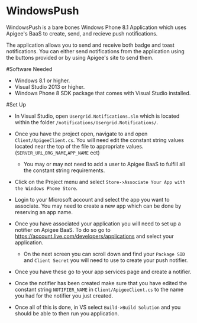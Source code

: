 # WindowsPush

WindowsPush is a bare bones Windows Phone 8.1 Application which uses Apigee's BaaS to create, send, and recieve push notifications.

The application allows you to send and receive both badge and toast notifications.  You can either send notifications from the application using the buttons provided or by using Apigee's site to send them.  

#Software Needed

- Windows 8.1 or higher.
- Visual Studio 2013 or higher.
- Windows Phone 8 SDK package that comes with Visual Studio installed.

#Set Up

- In Visual Studio, open `Usergrid.Notifications.sln` which is located within the folder `/notifications/Usergrid.Notifications/`.

- Once you have the project open, navigate to and open `Client/ApigeeClient.cs`.  You will need edit the constant string values located near the top of the file to appropriate values.  (`SERVER_URL`,`ORG_NAME`,`APP_NAME` ect)

  - You may or may not need to add a user to Apigee BaaS to fulfill all the constant string requirements.

- Click on the Project menu and select `Store->Associate Your App with the Windows Phone Store`.

- Login to your Microsoft account and select the app you want to associate.  You may need to create a new app which can be done by reserving an app name.

- Once you have associated your application you will need to set up a notifier on Apigee BaaS.  To do so go to https://account.live.com/developers/applications and select your application.

  - On the next screen you can scroll down and find your `Package SID` and `Client Secret` you will need to use to create your push notifier.  

- Once you have these go to your app services page and create a notifier.
  
- Once the notifier has been created make sure that you have edited the constant string `NOTIFIER_NAME` in `Client/ApigeeClient.cs` to the name you had for the notifier you just created.

- Once all of this is done, in VS select `Build->Build Solution` and you should be able to then run you application.

